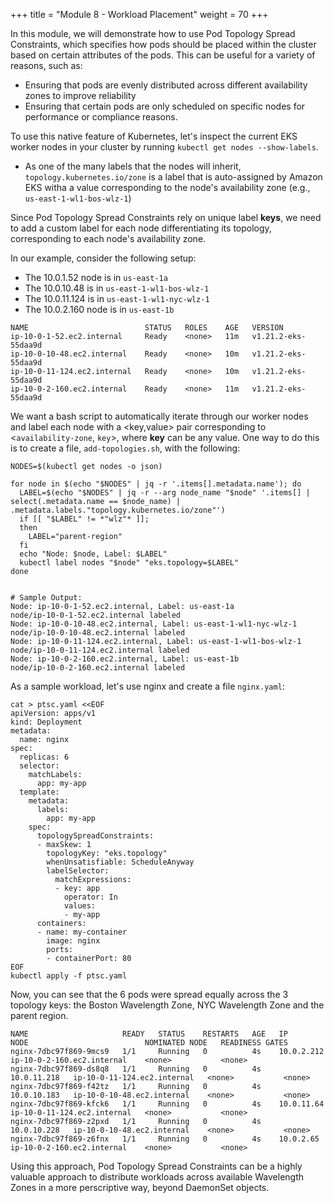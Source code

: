 +++
title = "Module 8 - Workload Placement"
weight = 70
+++

In this module, we will demonstrate how to use Pod Topology Spread Constraints, which specifies how pods should be placed within the cluster based on certain attributes of the pods. This can be useful for a variety of reasons, such as:
- Ensuring that pods are evenly distributed across different availability zones to improve reliability
- Ensuring that certain pods are only scheduled on specific nodes for performance or compliance reasons. 

To use this native feature of Kubernetes, let's inspect the current EKS worker nodes in your cluster by running `kubectl get nodes --show-labels`.
- As one of the many labels that the nodes will inherit, `topology.kubernetes.io/zone` is a label that is auto-assigned by Amazon EKS witha a value corresponding to the node's availability zone (e.g., `us-east-1-wl1-bos-wlz-1`)

Since Pod Topology Spread Constraints rely on unique label **keys**, we need to add a custom label for each node differentiating its topology, corresponding to each node's availability zone.

In our example, consider the following setup:
- The 10.0.1.52 node is in `us-east-1a`
- The 10.0.10.48 is in `us-east-1-wl1-bos-wlz-1`
- The 10.0.11.124 is in `us-east-1-wl1-nyc-wlz-1`
- The 10.0.2.160 node is in `us-east-1b`
```
NAME                          STATUS   ROLES    AGE   VERSION
ip-10-0-1-52.ec2.internal     Ready    <none>   11m   v1.21.2-eks-55daa9d 
ip-10-0-10-48.ec2.internal    Ready    <none>   10m   v1.21.2-eks-55daa9d
ip-10-0-11-124.ec2.internal   Ready    <none>   10m   v1.21.2-eks-55daa9d
ip-10-0-2-160.ec2.internal    Ready    <none>   11m   v1.21.2-eks-55daa9d
````
We want a bash script to automatically iterate through our worker nodes and label each node with a <key,value> pair corresponding to <`availability-zone`, `key`>, where **key** can be any value.
One way to do this is to create a file, `add-topologies.sh`, with the following:
```
NODES=$(kubectl get nodes -o json)

for node in $(echo "$NODES" | jq -r '.items[].metadata.name'); do
  LABEL=$(echo "$NODES" | jq -r --arg node_name "$node" '.items[] | select(.metadata.name == $node_name) | .metadata.labels."topology.kubernetes.io/zone"')
  if [[ "$LABEL" != *"wlz"* ]];
  then
    LABEL="parent-region"
  fi
  echo "Node: $node, Label: $LABEL"
  kubectl label nodes "$node" "eks.topology=$LABEL" 
done


# Sample Output:
Node: ip-10-0-1-52.ec2.internal, Label: us-east-1a
node/ip-10-0-1-52.ec2.internal labeled
Node: ip-10-0-10-48.ec2.internal, Label: us-east-1-wl1-nyc-wlz-1
node/ip-10-0-10-48.ec2.internal labeled
Node: ip-10-0-11-124.ec2.internal, Label: us-east-1-wl1-bos-wlz-1
node/ip-10-0-11-124.ec2.internal labeled
Node: ip-10-0-2-160.ec2.internal, Label: us-east-1b
node/ip-10-0-2-160.ec2.internal labeled
```
As a sample workload, let's use nginx and create a file `nginx.yaml`:

```
cat > ptsc.yaml <<EOF
apiVersion: apps/v1
kind: Deployment
metadata:
  name: nginx
spec:
  replicas: 6
  selector:
    matchLabels:
      app: my-app
  template:
    metadata:
      labels:
        app: my-app
    spec:
      topologySpreadConstraints:
      - maxSkew: 1
        topologyKey: "eks.topology"
        whenUnsatisfiable: ScheduleAnyway
        labelSelector:
          matchExpressions:
          - key: app
            operator: In
            values:
            - my-app
      containers:
      - name: my-container
        image: nginx
        ports:
        - containerPort: 80
EOF
kubectl apply -f ptsc.yaml
```

Now, you can see that the 6 pods were spread equally across the 3 topology keys: the Boston Wavelength Zone, NYC Wavelength Zone and the parent region.
```
NAME                     READY   STATUS    RESTARTS   AGE   IP            NODE                          NOMINATED NODE   READINESS GATES
nginx-7dbc97f869-9mcs9   1/1     Running   0          4s    10.0.2.212    ip-10-0-2-160.ec2.internal    <none>           <none>
nginx-7dbc97f869-ds8q8   1/1     Running   0          4s    10.0.11.218   ip-10-0-11-124.ec2.internal   <none>           <none>
nginx-7dbc97f869-f42tz   1/1     Running   0          4s    10.0.10.183   ip-10-0-10-48.ec2.internal    <none>           <none>
nginx-7dbc97f869-kfck6   1/1     Running   0          4s    10.0.11.64    ip-10-0-11-124.ec2.internal   <none>           <none>
nginx-7dbc97f869-z2pxd   1/1     Running   0          4s    10.0.10.228   ip-10-0-10-48.ec2.internal    <none>           <none>
nginx-7dbc97f869-z6fnx   1/1     Running   0          4s    10.0.2.65     ip-10-0-2-160.ec2.internal    <none>           <none>
````

Using this approach, Pod Topology Spread Constraints can be a highly valuable approach to distribute workloads across available Wavelength Zones in a more perscriptive way, beyond DaemonSet objects.